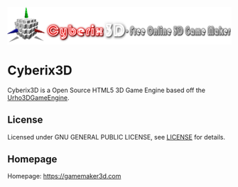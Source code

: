 ![Cyberix3D logo](https://github.com/RedWebGames/Cyberix3D/blob/RedWebGames-patch-1/Cyberix3D2_alt.png)
# Cyberix3D
Cyberix3D is a Open Source HTML5 3D Game Engine based off the [Urho3DGameEngine](https://urho3d.github.io/).
## License
Licensed under GNU GENERAL PUBLIC LICENSE, see [LICENSE](https://github.com/RedWebGames/Cyberix3D/blob/RedWebGames-patch-1/LICENSE)
for details.
## Homepage
Homepage: https://gamemaker3d.com
